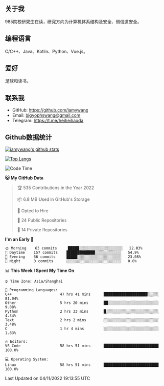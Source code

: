 ## 关于我

985院校研究生在读，研究方向为计算机体系结构及安全、侧信道安全。

## 编程语言

C/C++、Java、Kotlin、Python、Vue.js。

## 爱好

足球和读书。

## 联系我

- GitHub: https://github.com/iamywang
- Email: bigyophswang@gmail.com
- Telegram: https://t.me/heiheihaoda

## Github数据统计

[![iamywang's github stats](https://github-readme-stats.vercel.app/api?username=iamywang&count_private=true&show_icons=true)]()

[![Top Langs](https://github-readme-stats.vercel.app/api/top-langs/?username=iamywang&layout=compact)]()

<!--START_SECTION:waka-->
![Code Time](http://img.shields.io/badge/Code%20Time-696%20hrs%2039%20mins-blue)

**🐱 My GitHub Data** 

> 🏆 535 Contributions in the Year 2022
 > 
> 📦 6.8 MB Used in GitHub's Storage 
 > 
> 💼 Opted to Hire
 > 
> 📜 24 Public Repositories 
 > 
> 🔑 14 Private Repositories  
 > 
**I'm an Early 🐤** 

```text
🌞 Morning    63 commits     █████░░░░░░░░░░░░░░░░░░░░   22.03% 
🌆 Daytime    157 commits    █████████████░░░░░░░░░░░░   54.9% 
🌃 Evening    66 commits     █████░░░░░░░░░░░░░░░░░░░░   23.08% 
🌙 Night      0 commits      ░░░░░░░░░░░░░░░░░░░░░░░░░   0.0%

```


📊 **This Week I Spent My Time On** 

```text
⌚︎ Time Zone: Asia/Shanghai

💬 Programming Languages: 
C++                      47 hrs 41 mins      ████████████████████░░░░░   81.04% 
Other                    5 hrs 20 mins       ██░░░░░░░░░░░░░░░░░░░░░░░   9.08% 
Python                   2 hrs 33 mins       █░░░░░░░░░░░░░░░░░░░░░░░░   4.34% 
Text                     2 hrs 2 mins        ░░░░░░░░░░░░░░░░░░░░░░░░░   3.48% 
C                        1 hr 4 mins         ░░░░░░░░░░░░░░░░░░░░░░░░░   1.83%

🔥 Editors: 
VS Code                  58 hrs 51 mins      █████████████████████████   100.0%

💻 Operating System: 
Linux                    58 hrs 51 mins      █████████████████████████   100.0%

```


 Last Updated on 04/11/2022 19:13:55 UTC
<!--END_SECTION:waka-->
